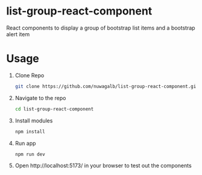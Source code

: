 # list-group-react-component 
React components to display a group of bootstrap list items and a bootstrap alert item

# Usage
1. Clone Repo
   ```bash
   git clone https://github.com/nuwagalb/list-group-react-component.git

   ```
2. Navigate to the repo
   ```bash
   cd list-group-react-component

   ```
3. Install modules
   ```bash
   npm install

   ```
4. Run app
   ```bash
   npm run dev

   ```
5. Open http://localhost:5173/ in your browser to test out the components


